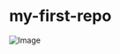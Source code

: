# my-first-repo

![Image](https://github.com/user-attachments/assets/d9f02ff1-6707-4652-b02c-74738065630b)
